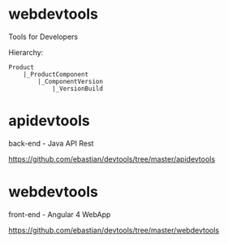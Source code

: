 # webdevtools
Tools for Developers

Hierarchy:

    Product
        |_ProductComponent
            |_ComponentVersion
                |_VersionBuild


# apidevtools
back-end - Java API Rest

https://github.com/ebastian/devtools/tree/master/apidevtools

# webdevtools
front-end - Angular 4 WebApp

https://github.com/ebastian/devtools/tree/master/webdevtools
